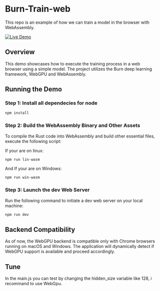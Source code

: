 # Burn-Train-web

This repo is an example of how we can train a model in the browser with WebAssembly.

[![Live Demo](https://img.shields.io/badge/live-demo-brightgreen)](https://mathiskrvl.github.io/Burn-Train-web/)

## Overview

This demo showcases how to execute the training process in a web browser using a simple model.
The project utilizes the Burn deep learning framework, WebGPU and WebAssembly.

## Running the Demo

### Step 1: Install all dependecies for node

```bash
npm install
```

### Step 2: Build the WebAssembly Binary and Other Assets

To compile the Rust code into WebAssembly and build other essential files, execute the following
script:


If your are on linux:
```bash
npm run lin-wasm
```
And If your are on Windows:
```bash
npm run win-wasm
```

### Step 3: Launch the dev Web Server

Run the following command to initiate a dev web server on your local machine:

```bash
npm run dev
```

## Backend Compatibility

As of now, the WebGPU backend is compatible only with Chrome browsers running on macOS and Windows.
The application will dynamically detect if WebGPU support is available and proceed accordingly.

## Tune

In the main.js you can test by changing the hidden_size variable like 128, i recommand to use WebGpu.